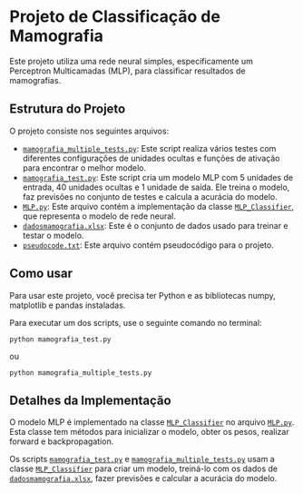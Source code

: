 # Projeto de Classificação de Mamografia

Este projeto utiliza uma rede neural simples, especificamente um Perceptron Multicamadas (MLP), para classificar resultados de mamografias.

## Estrutura do Projeto

O projeto consiste nos seguintes arquivos:

* [`mamografia_multiple_tests.py`]( "mamografia_multiple_tests.py"): Este script realiza vários testes com diferentes configurações de unidades ocultas e funções de ativação para encontrar o melhor modelo.
* [`mamografia_test.py`]( "mamografia_test.py"): Este script cria um modelo MLP com 5 unidades de entrada, 40 unidades ocultas e 1 unidade de saída. Ele treina o modelo, faz previsões no conjunto de testes e calcula a acurácia do modelo.
* [`MLP.py`]( "MLP.py"): Este arquivo contém a implementação da classe [`MLP_Classifier`]( "MLP.py"), que representa o modelo de rede neural.
* [`dadosmamografia.xlsx`]( "dadosmamografia.xlsx"): Este é o conjunto de dados usado para treinar e testar o modelo.
* [`pseudocode.txt`]( "pseudocode.txt"): Este arquivo contém pseudocódigo para o projeto.

## Como usar

Para usar este projeto, você precisa ter Python e as bibliotecas numpy, matplotlib e pandas instaladas.

Para executar um dos scripts, use o seguinte comando no terminal:

`python mamografia_test.py`

ou

`python mamografia_multiple_tests.py`

## Detalhes da Implementação

O modelo MLP é implementado na classe [`MLP_Classifier`]( "MLP.py") no arquivo [`MLP.py`]( "MLP.py"). Esta classe tem métodos para inicializar o modelo, obter os pesos, realizar forward e backpropagation.

Os scripts [`mamografia_test.py`]( "mamografia_test.py") e [`mamografia_multiple_tests.py`]( "mamografia_multiple_tests.py") usam a classe [`MLP_Classifier`]( "MLP.py") para criar um modelo, treiná-lo com os dados de [`dadosmamografia.xlsx`]( "dadosmamografia.xlsx"), fazer previsões e calcular a acurácia do modelo.

